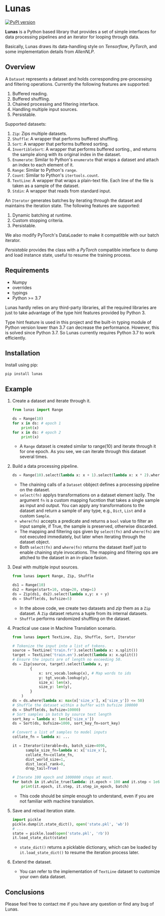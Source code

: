 
# Lunas

[![PyPI version](https://img.shields.io/badge/pypi-v0.3.5-limegreen.svg)](https://github.com/pluiez/lunas)

**Lunas** is a Python based library that provides a set of simple interfaces for data processing pipelines and an iterator for looping through data.

Basically, Lunas draws its data-handling style on *Tensorflow*, *PyTorch*, and some implementation details from *AllenNLP*.

## Overview

A `Dataset` represents a dataset and holds corresponding pre-processing and filtering operations. Currently the following features are supported:

1. Buffered reading.
2. Buffered shuffling.
3. Chained processing and filtering interface.
4. Handling multiple input sources.
5. Persistable.

Supported datasets:

1. `Zip`: Zips multiple datasets.
2. `Shuffle`: A wrapper that performs buffered shuffling.
3. `Sort`: A wrapper that performs buffered sorting.
4. `InvertibleSort`: A wrapper that performs buffered sorting., and returns the sample along with its original index in the dataset.
5. `Enumerate`: Similar to Python's `enumerate` that wraps a dataset and attach an index to each element of it.
6. `Range`: Similar to Python's `range`.
7. `Count`: Similar to Python's `itertools.count`.
8. `TextLine`: A wrapper that wraps a plain-text file. Each line of the file is taken as a sample of the dataset.
9. `Stdin`: A wrapper that reads from standard input.



An `Iterator` generates batches by iterating through the dataset and maintains the iteration state. The following features are supported:

1. Dynamic batching at runtime.
2. Custom stopping criteria.
3. Persistable.

We also modify PyTorch's DataLoader to make it compatitble with our batch iterator.

*Persistable* provides the class with a *PyTorch* compatible interface to dump and load instance state, useful to resume the training process.

## Requirements

- Numpy
- overrides
- typings
- Python >= 3.7

Lunas hardly relies on any third-party libraries, all the required libraries are just
to take advantage of the type hint features provided by Python 3.

Type hint feature is used in this project and the built-in typing module of Python version lower than 3.7 can decrease the performance. However, this is solved since Python 3.7. So Lunas currently requires Python 3.7 to work efficiently.

## Installation

Install using pip:

```
pip install lunas
```

## Example

1. Create a dataset and iterate through it.

   ```python
   from lunas import Range

   ds = Range(10)
   for x in ds: # epoch 1
       print(x)
   for x in ds: # epoch 2
       print(x)
   ```

   - A `Range` dataset is created similar to range(10) and iterate through it for one epoch.
   As you see, we can iterate through this dataset several times.

2. Build a data processing pipeline.

   ```python
   ds = Range(10).select(lambda x: x + 1).select(lambda x: x * 2).where(lambda x: x % 2 == 0)
   ```

   - The chaining calls of a `Dataset` obbject defines a processing pipeline on the dataset.
   - `select(fn)` applys transformations on a dataset element lazily. The argument `fn` is a custom mapping fucntion that takes a single sample as input and output. You can apply any transformations to the dataset and return a sample of any type, e.g., `Dict`, `List` and a custom `Sample`.
   - `where(fn)` accepts a predicate and returns a `bool` value to filter an input sample, if True, the sample is preserved, otherwise discarded.
   - The mapping and filtering ops given by `select(fn)` and `where(fn)` are not executed immediately, but later when iterating through the dataset object.
   - Both `select(fn)` and `where(fn)` returns the dataset itself just to enable chaining style invocations. The mapping and filtering ops are attched to the dataset in an in-place fasion.

3. Deal with multiple input sources.

   ```python
   from lunas import Range, Zip, Shuffle

   ds1 = Range(10)
   ds2 = Range(start=10, stop=20, step=1)
   ds = Zip(ds1, ds2).select(lambda x,y: x + y)
   ds = Shuffle(ds, bufsize=5)
   ```

   - In the above code, we create two datasets and *zip* them as a `Zip` dataset. A `Zip` dataset returns a tuple from its internal datasets.
   - `Shuffle` performs randomized shuffling on the dataset.

4. Practical use case in Machine Translation scenario.

   ```python
   from lunas import TextLine, Zip, Shuffle, Sort, Iterator

   # Tokenize the input into a list of tokens.
   source = TextLine('train.fr').select(lambda x: x.split())
   target = TextLine('train.en').select(lambda x: x.split()) 
   # Ensure the inputs are of length no exceeding 50.
   ds = Zip(source, target).select(lambda x, y: 
		   {
			   x: src_vocab.lookup(x), # Map words to ids
			   y: tgt_vocab.lookup(y),
			   size_x: len(x),
			   size_y: len(y),
		   }
	   )
   ds = ds.where(lambda x: max(x['size_x'], x['size_y']) <= 50)
   # Shuffle the dataset within a buffer with bufsize 100000
   ds = Shuffle(ds, bufsize=10000)
   # Sort samples in batch by source text length
   sort_key = lambda x: len(x['size_x'])
   ds = Sort(ds, bufsize=1000, sort_key_fn=sort_key)

   # Convert a list of samples to model inputs
   collate_fn = lambda x: ...

   it = Iterator(iterable=ds, batch_size=4096, 
	     sample_size_fn=lambda x: x['size_x'], 
	     collate_fn=collate_fn, 
		 dist_world_size=1,
		 dist_local_rank=0,
	     drop_tail=True)

   # Iterate 100 epoch and 1000000 steps at most.
   for batch in it.while_true(lambda: it.epoch < 100 and it.step < 1e6):
       print(it.epoch, it.step, it.step_in_epoch, batch)

   ```

   - This code should be simple enough to understand, even if you are not familiar with machine translation.

5. Save and reload iteration state.

   ```python
   import pickle
   pickle.dump(it.state_dict(), open('state.pkl', 'wb'))
   # ...
   state = pickle.load(open('state.pkl', 'rb'))
   it.load_state_dict(state)
   ```

   - `state_dict()` returns a picklable dictionary, which can be loaded by `it.load_state_dict()` to resume the iteration process later.

6. Extend the dataset.

   - You can refer to the implementation of `TextLine` dataset to customize your own data dataset.

## Conclusions

Please feel free to contact me if you have any question or find any bug of Lunas.
